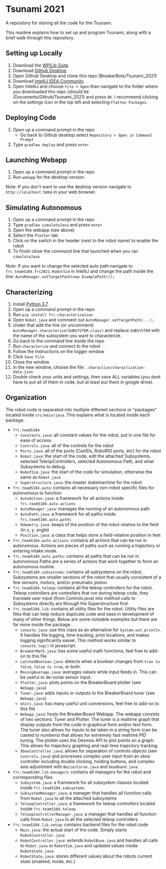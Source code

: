 # Tsunami 2021
A repository for storing all the code for the Tsunami.

This readme explains how to set up and program Tsunami, 
along with a brief walk through this repository.

## Setting up Locally
1) Download the [WPILib Suite](https://docs.wpilib.org/en/stable/docs/zero-to-robot/step-2/wpilib-setup.html)
2) Download [Github Desktop](https://desktop.github.com/)
3) Open Github Desktop and clone this repo (BreakerBots/Tsunami_2021)
4) Download [IntelliJ IDEA Community](https://www.jetbrains.com/idea/download/#section=windows)
5) Open IntelliJ and choose `File > Open` then navigate to the folder where
you downloaded this repo (should be /Documents/Github/Tsunami_2021) and press `OK`. 
I recommend clicking on the settings icon in the top left and selecting
`Flatten Packages`.

## Deploying Code
1) Open up a command prompt in the repo
    - Go back to Github desktop select `Repository > Open in Command Prompt`
2) Type `gradlew deploy` and press `enter`

## Launching Webapp
1) Open up a command prompt in the repo
2) Run `webapp` for the desktop version

Note: If you don't want to use the desktop version navigate to `http://localhost:5804` in your web browser.

## Simulating Autonomous
1) Open up a command prompt in the repo
2) Type `gradlew simulateJava` and press `enter`
3) Open the webapp (see above)
4) Select the `Plotter` tab
5) Click on the switch in the header (next to the robot name) to enable the robot
8) To finish close the command line that launched when you ran `simulateJava`

Note: If you want to change the selected auto path navigate to `frc.team5104.frc2021.RobotSim`
   in IntelliJ and change the path inside the line: `AutoManager.setTargetPath(new ExamplePath());`

## Characterizing
1) Install [Python 3.7](https://www.python.org/downloads/release/python-379/)
2) Open up a command prompt in the repo
3) Run `pip install frc-characterization`
4) Open `Robot.java` and comment out `AutoManager.setTargetPath(...);`
5) Under that add the line (or uncomment) `AutoManager.characterize(SUBSYSTEM.class)` and replace `SUBSYSTEM` with the name of the subsystem you want to characterize.
6) Go back to the command line inside the repo
7) Run `characterize` and connect to the robot
8) Follow the instructions on the logger window
9) Click `Save File`
10) Close the window
11) In the new window, choose the file: `.charactize/charactization-data.json`
12) Double check your units and settings, then save ALL variables (you dont have to put all of them in code, but at least put them in google drive).

## Organization
The robot code is separated into multiple different sections or "packages" located inside
`src/main/java`. This explains what is located inside each package.
- `frc.team5104`
    - `Constants.java`: all constant values for the robot, put in one file for ease of access
    - `Controls.java`: all of the controls for the robot
    - `Ports.java`: all of the ports (CanIDs, RoboRIO ports, etc) for the robot
    - `Robot.java`: the start of the code, edit the attached Subsystems, selected TeleopControllers,
    selected Autonomous Path, and what Subsystems to debug.
    - `RobotSim.java`: the start of the code for simulation, otherwise the same as `Robot.java`
    - `Superstructure.java`: the master statemachine for the robot
- `frc.team5104.auto`: contains all necessary non-robot specific files for autonomous to function
  - `AutoAction.java`: a framework for all actions inside `frc.team5104.auto.actions`
  - `AutoManager.java`: manages the running of an autonomous path
  - `AutoPath.java`: a framework for all paths inside `frc.team5104.auto.paths`
  - `Odometry.java`: keeps of the position of the robot relative to the field (in x, y, angle)
  - `Position.java`: a class that helps store a field-relative position in feet
- `frc.team5104.auto.actions`: contains all actions that can be run in autonomous. 
  Actions are pieces of paths such as running a trajectory or entering intake mode.
- `frc.team5104.auto.paths`: contains all paths that can be run in autonomous
  Paths are a series of actions that work together to form an autonomous routine.
- `frc.team5104.subsystems`: contains all subsystems on the robot. Subsystems are smaller sections of the robot
  that usually consistent of a few sensors, motors, and/or pneumatic piston.
- `frc.team5104.teleop`: contains all the teleop controllers for the robot. Teleop controllers are controllers
  that run during teleop code, they translate user input (from Controls.java) into method calls to Subsystems directly
  are through the Superstructure first.
- `frc.team5104.lib`: contains all utility files for the robot. Utility files are files that can help reduce
  duplicate code and ease in development of many of other things. Below are some noteable examples but there
  are far more inside the package.
  - `console.java`: use this class as an alternative for `System.out.println`. It handles file logging, time tracking,
  print locations, and makes logging significantly easier. This method works similar to `console.log()` in javascript.
  - `BreakerMath.java`: has some useful math functions, feel free to add-on to this file
  - `LatchedBoolean.java`: detects when a boolean changes from `true to false`, `false to true`, or both.
  - `MovingAverage.java`: averages values while input feeds in. This can be useful to de-noise sensor input.
  - `Plotter.java`: plots points on the BreakerBoard plotter (see `Webapp.java`)
  - `Tuner.java`: adds inputs or outputs to the BreakerBoard tuner (see `Webapp.java`)
  - `Units.java`: has many useful unit conversions, feel free to add-on to this file
  - `Webapp.java`: hosts the BreakerBoard Webapp. The webapp consists of two sections: Tuner and Plotter. The tuner
    is a realtime graph that display outputs from the code in graphical form and/or text form. The tuner also allows
    for inputs to be taken in a string form (can be casted to numbers) that allows for extremely fast realtime PID tuning.
    The plotter uses the Desmos API to plot points on a graph. This allows for trajectory graphing and real-time trajectory
    tracking.
  - `XboxController.java`: allows for separation of controls objects (see `Controls.java`) and processes complex 
    user input from an xbox controller including double clicking, holding buttons, and complex axis adjustment with
    `BezierCurve.java` and `Deadband.java`.
- `frc.team5104.lib.managers`: contains all managers for the robot and corresponding files
  - `Subsystem.java`: a framework for all subsystem classes located inside `frc.team5104.subsystems`
  - `SubsystemManager.java`: a manager that handles all function calls from `Robot.java` to all the attached subsystems
  - `TeleopController.java`: a framework for teleop controllers located inside `frc.team5104.teleop`
  - `TeleopControllerManager.java`: a manager that handles all function calls from `Robot.java` to all the selected teleop controllers
- `frc.team5104.lib.setup`: contains backend files for the robot code
    - `Main.java`: the actual start of the code. Simply starts `RobotController.java`
    - `RobotController.java`: extends `RobotBase.java` and handles all calls to `Robot.java`
    or `RobotSim.java` and updated values inside `RobotState.java`
    - `RobotState.java`: stores different values about the robots current state (enabled, mode, etc.)